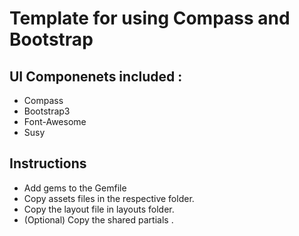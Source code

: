 # Template for using Compass and Bootstrap

## UI Componenets included : 
* Compass
* Bootstrap3
* Font-Awesome
* Susy

## Instructions 

* Add gems to the Gemfile
* Copy assets files in the respective folder.
* Copy the layout file in layouts folder.
* (Optional) Copy the shared partials .